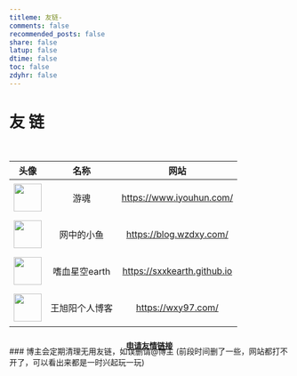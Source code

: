 ```yaml
---
titleme: 友链-
comments: false
recommended_posts: false
share: false
latup: false
dtime: false
toc: false
zdyhr: false
---
```

# 友 链

</br>


|头像|名称|网站
|:-:|:-:|:-:|
|<img style="margin:5px auto;" width="50px" src="https://www.iyouhun.com/content/uploadfile/202006/youhun.jpg">|游魂|https://www.iyouhun.com/|
|<img style="margin:5px auto;" width="50px" src="https://blog.wzdxy.com/images/zchi.jpg">|网中的小鱼|https://blog.wzdxy.com/|
|<img style="margin:5px auto;" width="50px" src="https://sxxkearth.github.io/img/avatar.svg">|嗜血星空earth|https://sxxkearth.github.io|
|<img style="margin:5px auto;" width="50px" src="https://q2.qlogo.cn/headimg_dl?dst_uin=473989356&spec=100">|王旭阳个人博客|https://wxy97.com/|
<br>
### 博主会定期清理无用友链，如误删请@博主
(前段时间删了一些，网站都打不开了，可以看出来都是一时兴起玩一玩)
<div align=center> 
  <div style="width:80%;margin-top:-50px;" class="back"> 
      <a href="mailto:hfans@foxmail.com?subject=申请向幻凡ss博客交换友链&body=你好，我希望和贵博客交换友情链接。我已在贵博客的申请友情链接页中阅读过申请条件和申请须知，并且我确定我的博客符合申请要求，在申请成功后也会继续遵守相关规定。我已将贵博客添加到了我的博客的友情链接中。我的博客链接是：（填写博客网址），我需要在贵博客的友情链接列表上显示的名称是：（填写博客名称）。我希望请贵博客在24小时内及时将我的博客添加至友情链接列表中。">
  <div class="button button-main"><b>申请友情链接</b></div> 
     </a>
 </div>
</div>

<!-- 
若需要使用友情链接申请模板，将下方申请按钮代码接触注释即可，此外还需要自行更改友链申请页面的部分内容，如将xxxx替换成你的博客名称、更改邮箱地址、根据个人需要增加或删减内容。 
-->

<!-- <div align=center> 
  <div style="width:60%;margin-top:-50px;" class="back"> 
      <a href="/link-sq/index.html">
	  <div class="button button-main"><b>申请友情链接</b>
	  </div> 
     </a>
 </div>
</div> -->